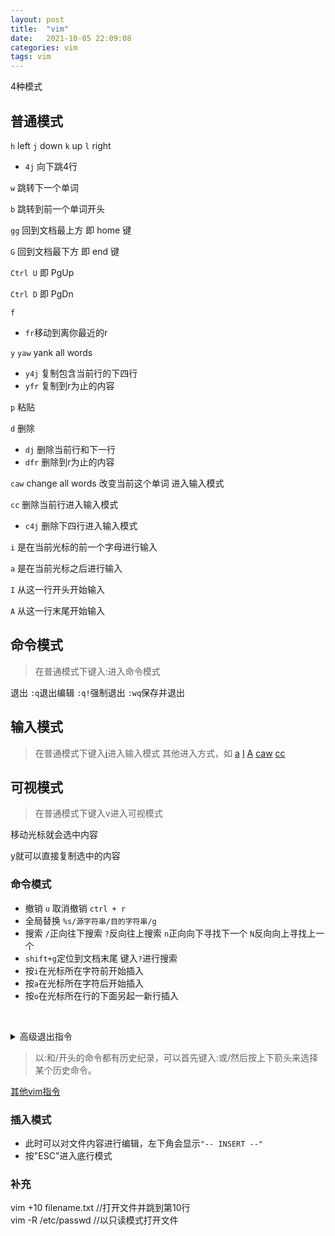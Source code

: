 ```yaml
---
layout: post
title:  "vim"
date:   2021-10-05 22:09:08
categories: vim
tags: vim
---
```




4种模式

## 普通模式

`h` left `j` down `k` up `l` right

* `4j` 向下跳4行

`w` 跳转下一个单词

`b` 跳转到前一个单词开头

`gg` 回到文档最上方 即 home 键

`G` 回到文档最下方 即 end 键

`Ctrl U` 即 PgUp

`Ctrl D` 即 PgDn

`f`

* `fr`移动到离你最近的r

`y` `yaw` yank all words

* `y4j` 复制包含当前行的下四行
* `yfr` 复制到r为止的内容

`p` 粘贴

`d` 删除

* `dj` 删除当前行和下一行
* `dfr` 删除到r为止的内容

<span id="insert-caw">`caw` change all words 改变当前这个单词 进入输入模式</span>

<span id="insert-cc">`cc` 删除当前行进入输入模式</span>

* `c4j` 删除下四行进入输入模式

<span id="insert-i">`i` 是在当前光标的前一个字母进行输入</span>

<span id="insert-a">`a` 是在当前光标之后进行输入</span>

<span id="insert-I">`I` 从这一行开头开始输入</span>

<span id="insert-A">`A` 从这一行末尾开始输入</span>


## 命令模式

> 在普通模式下键入:进入命令模式

退出 `:q`退出编辑 `:q!`强制退出 `:wq`保存并退出



## 输入模式

> 在普通模式下键入[i](#insert-i)进入输入模式
> 其他进入方式，如 [a](#insert-a) [I](#insert-I) [A](#insert-A) [caw](#insert-caw) [cc](#insert-cc)

## 可视模式

> 在普通模式下键入v进入可视模式

移动光标就会选中内容

y就可以直接复制选中的内容


### 命令模式
* 撤销 `u` 取消撤销 `ctrl + r`
* 全局替换 `%s/源字符串/目的字符串/g`
* 搜索 `/`正向往下搜索 `?`反向往上搜索 `n`正向向下寻找下一个 `N`反向向上寻找上一个
* `shift+g`定位到文档末尾 键入`?`进行搜索
* 按`i`在光标所在字符前开始插入
* 按`a`在光标所在字符后开始插入
* 按`o`在光标所在行的下面另起一新行插入

<br><details><summary>高级退出指令</summary><br>
<table><tbody>
  <tr>
    <td><img src="https://img.shields.io/badge/-:w-999" alt=":w"/></td>
    <td><img src="https://img.shields.io/badge/-%E4%BF%9D%E5%AD%98%E6%96%87%E4%BB%B6%E4%BD%86%E4%B8%8D%E9%80%80%E5%87%BAvi-7aad0c" alt="保存文件但不退出vi"/></td>
  </tr>
  <tr>
    <td><img src="https://img.shields.io/badge/-:w%20file-999" alt=":w file"/></td>
    <td><img src="https://img.shields.io/badge/-%E5%B0%86%E4%BF%AE%E6%94%B9%E5%8F%A6%E5%A4%96%E4%BF%9D%E5%AD%98%E5%88%B0file%E4%B8%AD%EF%BC%8C%E4%B8%8D%E9%80%80%E5%87%BAvi-d9901a" alt="191・Append Argument"/></td>
  </tr>
    <tr>
    <td><img src="https://img.shields.io/badge/-:w!-999" alt=":w!"/></td>
    <td><img src="https://img.shields.io/badge/-%E5%BC%BA%E5%88%B6%E4%BF%9D%E5%AD%98%EF%BC%8C%E4%B8%8D%E9%80%80%E5%87%BAvi-7aad0c" alt="强制保存，不退出vi"/></td>
  </tr>
    <tr>
    <td><img src="https://img.shields.io/badge/-:wq-999" alt=":wq"/></td>
    <td><img src="https://img.shields.io/badge/-%E4%BF%9D%E5%AD%98%E6%96%87%E4%BB%B6%E5%B9%B6%E9%80%80%E5%87%BAvi-7aad0c" alt="保存文件并退出vi"/></td>
  </tr>
    <tr>
    <td><img src="https://img.shields.io/badge/-:wq!-999" alt=":wq!"/></td>
    <td><img src="https://img.shields.io/badge/-%E5%BC%BA%E5%88%B6%E4%BF%9D%E5%AD%98%E6%96%87%E4%BB%B6%EF%BC%8C%E5%B9%B6%E9%80%80%E5%87%BAvi-7aad0c" alt="强制保存文件，并退出vi"/></td>
  </tr>
    <tr>
    <td><img src="https://img.shields.io/badge/-:q-999" alt=":q"/></td>
    <td><img src="https://img.shields.io/badge/-%E4%B8%8D%E4%BF%9D%E5%AD%98%E6%96%87%E4%BB%B6%EF%BC%8C%E9%80%80%E5%87%BAvi-7aad0c" alt="不保存文件，退出vi"/></td>
  </tr>
    <tr>
    <td><img src="https://img.shields.io/badge/-:q!-999" alt=":q!"/></td>
    <td><img src="https://img.shields.io/badge/-%E4%B8%8D%E4%BF%9D%E5%AD%98%E6%96%87%E4%BB%B6%EF%BC%8C%E5%BC%BA%E5%88%B6%E9%80%80%E5%87%BAvi-7aad0c" alt="不保存文件，强制退出vi"/></td>
  </tr>
    <tr>
    <td><img src="https://img.shields.io/badge/-:e!-999" alt=":e!"/></td>
    <td><img src="https://img.shields.io/badge/-%E6%94%BE%E5%BC%83%E6%89%80%E6%9C%89%E4%BF%AE%E6%94%B9%EF%BC%8C%E4%BB%8E%E4%B8%8A%E6%AC%A1%E4%BF%9D%E5%AD%98%E6%96%87%E4%BB%B6%E5%BC%80%E5%A7%8B%E5%86%8D%E7%BC%96%E8%BE%91%E5%91%BD%E4%BB%A4%E5%8E%86%E5%8F%B2-7aad0c" alt="放弃所有修改，从上次保存文件开始再编辑命令历史"/></td>
  </tr>
  </tbody></table></details>

>以:和/开头的命令都有历史纪录，可以首先键入:或/然后按上下箭头来选择某个历史命令。

<a href = "https://blog.csdn.net/feosun/article/details/73196299" title="其他命令" target="_blank">其他vim指令</a>



### 插入模式
- 此时可以对文件内容进行编辑，左下角会显示`"-- INSERT --"`
- 按"ESC"进入底行模式


###  补充
vim +10 filename.txt                   //打开文件并跳到第10行<br>
vim -R /etc/passwd                     //以只读模式打开文件


